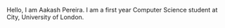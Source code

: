 Hello, I am Aakash Pereira.
I am a first year Computer Science student at City, University of London.
